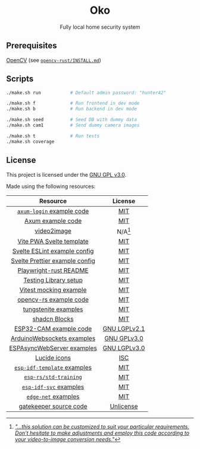 <!-- markdownlint-configure-file {
  "MD033": false,
  "MD041": false
} -->
<div align="center">

<!-- TODO: Nicer README e.g. image, features, flow diagram, project structure -->

# Oko

Fully local home security system

</div>

## Prerequisites

[OpenCV][opencv] (see [`opencv-rust/INSTALL.md`][opencv-install])

## Scripts

```bash
./make.sh run           # Default admin password: "hunter42"

./make.sh f             # Run frontend in dev mode
./make.sh b             # Run backend in dev mode

./make.sh seed          # Seed DB with dummy data
./make.sh cam1          # Send dummy camera images

./make.sh t             # Run tests
./make.sh coverage
```

## License

This project is licensed under the [GNU GPL v3.0][license].

Made using the following resources:

| Resource                                  | License                           |
|:-----------------------------------------:|:---------------------------------:|
| [`axum-login` example code][axum-sqlite]  | [MIT][axum-login-license]         |
| [Axum example code][axum-examples]        | [MIT][axum-license]               |
| [video2image][video2image]                | N/A[^1]                           |
| [Vite PWA Svelte template][pwa]           | [MIT][pwa-license]                |
| [Svelte ESLint example config][eslint]    | [MIT][eslint-license]             |
| [Svelte Prettier example config][prettier]| [MIT][prettier-license]           |
| [Playwright-rust README][playwright]      | [MIT][playwright-license]         |
| [Testing Library setup][test-setup]       | [MIT][test-license]               |
| [Vitest mocking example][mocking]         | [MIT][vitest-license]             |
| [opencv-rs example code][opencv-example]  | [MIT][opencv-license]             |
| [tungstenite examples][tungsten-example]  | [MIT][tungsten-license]           |
| [shadcn Blocks][shadcn-blocks]            | [MIT][shadcn-license]             |
| [ESP32-CAM example code][esp32-cam]       | [GNU LGPLv2.1][cam-license]       |
| [ArduinoWebsockets examples][ws-example]  | [GNU GPLv3.0][ws-license]         |
| [ESPAsyncWebServer examples][espa-example]| [GNU LGPLv3.0][espa-license]      |
| [Lucide icons][lucide]                    | [ISC][lucide-license]             |
| [`esp-idf-template` examples][idf-example]| [MIT][idf-license]                |
| [`esp-rs/std-training`][esp-std]          | [MIT][esp-std-license]            |
| [`esp-idf-svc` examples][idf-svc-example] | [MIT][idf-svc-license]            |
| [`edge-net` examples][edge-net-example]   | [MIT][edge-net-license]           |
| [gatekeeper source code][gatekeeper]      | [Unlicense][gatekeeper-license]   |

[^1]: [*"...this solution can be customized to suit your particular requirements.
Don’t hesitate to make adjustments and employ this code according to your
video-to-image conversion needs."*][video2image-medium]

[opencv]: https://opencv.org/
[opencv-install]: https://github.com/twistedfall/opencv-rust/blob/6784a7e74c5cd3e1edced9484d6839d67ee70a12/INSTALL.md
[license]: ./LICENSE
[axum-sqlite]: https://github.com/maxcountryman/axum-login/tree/9c26b37cd03be8d803ae261b7bc556229c2043da/examples/sqlite
[axum-login-license]: https://github.com/maxcountryman/axum-login/blob/9c26b37cd03be8d803ae261b7bc556229c2043da/LICENSE
[axum-examples]: https://github.com/tokio-rs/axum/tree/main/examples
[axum-license]: https://github.com/tokio-rs/axum/blob/main/axum/LICENSE
[video2image]: https://github.com/Wayan123/convert-video2image-and-image2video-using-python/blob/3886bf02af4b3c31d566b95ff7af1c9ad2ef7bc8/video2image.py
[video2image-medium]: https://medium.com/@wayandadangunsri/converting-video-to-images-using-python-and-opencv-72b2ea66a692
[pwa]: https://github.com/vite-pwa/create-pwa/tree/9df7c97be15ea6bdc8660472e90db2aa005c9892/templates/template-svelte-ts
[pwa-license]: https://github.com/vite-pwa/create-pwa/blob/main/LICENSE
[eslint]: https://github.com/ota-meshi/eslint-online-playground/blob/main/src/examples/plugin-svelte_with_ts/eslint.config.js.txt
[eslint-license]: https://github.com/ota-meshi/eslint-online-playground/blob/main/LICENSE
[prettier]: https://github.com/sveltejs/prettier-plugin-svelte
[prettier-license]: https://github.com/sveltejs/prettier-plugin-svelte/blob/master/LICENSE
[playwright]: https://github.com/octaltree/playwright-rust/blob/master/README.md
[playwright-license]: https://github.com/octaltree/playwright-rust/blob/master/Cargo.toml
[test-setup]: https://testing-library.com/docs/svelte-testing-library/setup
[test-license]: https://github.com/testing-library/testing-library-docs/blob/main/LICENSE
[mocking]: https://vitest.dev/guide/mocking#requests
[vitest-license]: https://github.com/vitest-dev/vitest/blob/main/LICENSE
[opencv-example]: https://github.com/twistedfall/opencv-rust/blob/6784a7e74c5cd3e1edced9484d6839d67ee70a12/examples/video_capture_http_stream.rs
[opencv-license]: https://github.com/twistedfall/opencv-rust/blob/6784a7e74c5cd3e1edced9484d6839d67ee70a12/LICENSE
[tungsten-example]: https://github.com/snapview/tokio-tungstenite/blob/cae2e89102dbb212ee723b912f7dc540398be28e/examples/client.rs
[tungsten-license]: https://github.com/snapview/tokio-tungstenite/blob/cae2e89102dbb212ee723b912f7dc540398be28e/LICENSE
[shadcn-blocks]: https://github.com/huntabyte/shadcn-svelte/tree/main/sites/docs/src/lib/registry/new-york/block
[shadcn-license]: https://github.com/huntabyte/shadcn-svelte/blob/main/LICENSE.md
[esp32-cam]: https://github.com/espressif/arduino-esp32/tree/master/libraries/ESP32/examples/Camera/CameraWebServer
[cam-license]: https://github.com/espressif/arduino-esp32/blob/master/LICENSE.md
[ws-example]: https://github.com/gilmaimon/ArduinoWebsockets/tree/master/examples
[ws-license]: https://github.com/gilmaimon/ArduinoWebsockets/blob/master/LICENSE
[espa-example]: https://github.com/ESP32Async/ESPAsyncWebServer/tree/main/examples
[espa-license]: https://github.com/ESP32Async/ESPAsyncWebServer/blob/main/LICENSE
[lucide]: https://github.com/lucide-icons/lucide
[lucide-license]: https://github.com/lucide-icons/lucide/blob/main/LICENSE
[idf-example]: https://github.com/esp-rs/esp-idf-template
[idf-license]: https://github.com/esp-rs/esp-idf-template/blob/master/LICENSE-MIT
[esp-std]: https://github.com/esp-rs/std-training/
[esp-std-license]: https://github.com/esp-rs/std-training/blob/main/LICENSE-MIT.txt
[idf-svc-example]: https://github.com/esp-rs/esp-idf-svc
[idf-svc-license]: https://github.com/esp-rs/esp-idf-svc/blob/master/LICENSE-MIT
[edge-net-example]: https://github.com/ivmarkov/edge-net/tree/master/examples
[edge-net-license]: https://github.com/ivmarkov/edge-net/blob/master/LICENSE-MIT
[gatekeeper]: https://github.com/shekohex/gatekeeper
[gatekeeper-license]: https://github.com/shekohex/gatekeeper/blob/main/LICENSE

<!-- https://eslint.org/docs/latest/use/configure/language-options -->
